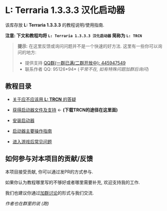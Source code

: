 # L: Terraria 1.3.3.3 汉化启动器

该库存放 **L: Terraria 1.3.3.3** 的教程说明/使用指南.

**注意: 下文和教程均将 `L: Terraria 1.3.3.3 汉化启动器` 简称为 `L: TRCN`**

> **提示**: 在这里反馈或询问问题并不是一个快速的好方法.
> 这里有一些你可以询问的地方:
> * 提供支持 [QQ群(一群已满/二群开放中): 445947549][1]
> * 联系作者 QQ: 95126\*94* (*平常不在, 如有特殊问题加群后询问*)

## 教程目录

* [关于应不应该用 **L: TRCN** 的答疑](WhyL.md)

* [获得启动器文件及支持](HowToDownload.md) ← **(下载TRCN的途径在这里面)**

* [安装启动器](HowToInstall.md)

* [启动器主要操作指南](HowToUse.md)

* [进入游戏后常见问题](FAQaboutL.md)

## 如何参与对本项目的贡献/反馈

本项目接受贡献, 你可以通过发PR的方式参与.

如果你认为教程哪里写的不够好或者哪里需要补充, 欢迎支持我的工作.

我们也建议你通过[加群讨论][1]的形式与我们交流.

*作者也在群里的说 (跑)*

[1]: http://shang.qq.com/wpa/qunwpa?idkey=7c9766593bc3e389e3a199ddcb66098ecf58cf4c2b822f2f983bc2727a0669d1